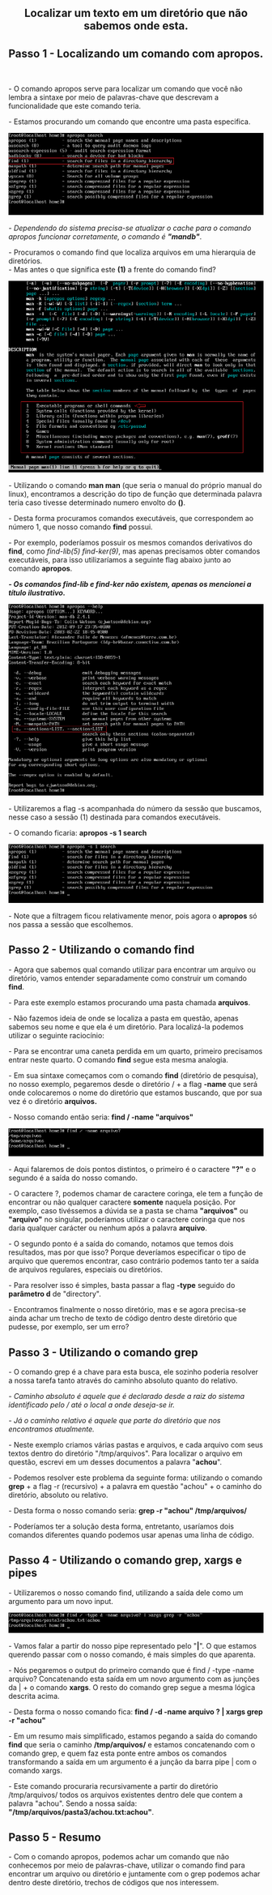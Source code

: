 <h2 p align="center" > Localizar um texto em um diretório que não sabemos onde esta. </h2></p>

## Passo 1 - Localizando um comando com apropos.
<br><p> - O comando apropos serve para localizar um comando que você não lembra a sintaxe por meio de palavras-chave que descrevam a funcionalidade que este comando teria. <br> </p>

<p> - Estamos procurando um comando que encontre uma pasta especifica.

![Passo 1](img/Passo_1.png) 

<p> <i> - Dependendo do sistema precisa-se atualizar o cache para o comando apropos funcionar corretamente, o comando é <b>"mandb"</b></i>. <p>

<p> - Procuramos o comando find que localiza arquivos em uma hierarquia de diretórios. <br>
- Mas antes o que significa este <b>(1)</b> a frente do comando find?
</p>

![Passo 3](img/Passo_3.png) 

<p> - Utilizando o comando <b>man man</b> (que seria o manual do próprio manual do linux), encontramos a descrição do tipo de função que determinada palavra teria caso tivesse determinado numero envolto do <b>()</b>.
<p> - Desta forma procuramos comandos executáveis, que correspondem ao número 1, que nosso comando <b>find</b> possui.
<p> - Por exemplo, poderíamos possuir os mesmos comandos derivativos do <b>find</b>, como <i>find-lib(5) find-ker(9)</i>, mas apenas precisamos obter comandos executáveis, para isso utilizaríamos a seguinte flag abaixo junto ao comando <b>apropos</b>.
<br>
<p><b><i> - Os comandos find-lib e find-ker não existem, apenas os mencionei a título ilustrativo.</b></i></p>

![Passo 2](img/Passo_2.png) 
<p> - Utilizaremos a flag -s acompanhada do número da sessão que buscamos, nesse caso a sessão (1) destinada para comandos executáveis.</p>
<p> - O comando ficaria: <b>apropos -s 1 search</b>

![Passo 4](img/Passo_4.png) 
<p> - Note que a filtragem ficou relativamente menor, pois agora o <b>apropos</b> só nos passa a sessão que escolhemos. </p>

## Passo 2 - Utilizando o comando <b>find</b> <br>

<p> - Agora que sabemos qual comando utilizar para encontrar um arquivo ou diretório, vamos entender separadamente como construir um comando <b>find</b>.

<p> - Para este exemplo estamos procurando uma pasta chamada <b>arquivos</b>.

<p> - Não fazemos ideia de onde se localiza a pasta em questão, apenas sabemos seu nome e que ela é um diretório. Para localizá-la podemos utilizar o seguinte raciocínio: </p>
<p> - Para se encontrar uma caneta perdida em um quarto, primeiro precisamos entrar neste quarto. O comando <b>find</b> segue esta mesma analogia. </p>
<p> - Em sua sintaxe começamos com o comando <b>find</b> (diretório de pesquisa), no nosso exemplo, pegaremos desde o diretório / + a flag <b>-name</b> que será onde colocaremos o nome do diretório que estamos buscando, que por sua vez é o diretório <b>arquivos.</b></p>
<p> - Nosso comando então seria: <b>find / -name "arquivos"</b></p>

![Passo 5](img/Passo_5.png) 

<p> - Aqui falaremos de dois pontos distintos, o primeiro é o caractere <b>"?"</b> e o segundo é a saída do nosso comando. </p>

<p> - O caractere </b>?</b>, podemos chamar de caractere coringa, ele tem a função de encontrar ou não qualquer caractere <b>somente</b> naquela posição. Por exemplo, caso tivéssemos a dúvida se a pasta se chama <b>"arquivos"</b> ou <b>"arquivo"</b> no singular, poderíamos utilizar o caractere coringa que nos daria qualquer carácter ou nenhum após a palavra <b>arquivo</b>. </p>

<p> - O segundo ponto é a saída do comando, notamos que temos dois resultados, mas por que isso? Porque deveríamos especificar o tipo de arquivo que queremos encontrar, caso contrário podemos tanto ter a saída de arquivos regulares, especiais ou diretórios. </p>

<p> - Para resolver isso é simples, basta passar a flag <b>-type</b> seguido do <b>parâmetro d</b> de "directory". </p>

<p> - Encontramos finalmente o nosso diretório, mas e se agora precisa-se ainda achar um trecho de texto de código dentro deste diretório que pudesse, por exemplo, ser um erro? </p>

## Passo 3 - Utilizando o comando <b>grep</b> <br>

<p> - O comando grep é a chave para esta busca, ele sozinho poderia resolver a nossa tarefa tanto através do caminho absoluto quanto do relativo. </p>

<p> <i> - Caminho absoluto é aquele que é declarado desde a raiz do sistema identificado pelo / até o local a onde deseja-se ir. </i> </p>
<p> <i> - Já o caminho relativo é aquele que parte do diretório que nos encontramos atualmente. </i> </p>

<p> - Neste exemplo criamos várias pastas e arquivos, e cada arquivo com seus textos dentro do diretório "/tmp/arquivos". Para localizar o arquivo em questão, escrevi em um desses documentos a palavra "<b>achou</b>". </p>

<p> - Podemos resolver este problema da seguinte forma: utilizando o comando <b>grep</b> + a flag -r (recursivo) + a palavra em questão "achou" + o caminho do diretório, absoluto ou relativo. </p>

<p> - Desta forma o nosso comando seria: <b>grep -r "achou" /tmp/arquivos/</b></p>

<p> - Poderíamos ter a solução desta forma, entretanto, usaríamos dois comandos diferentes quando podemos usar apenas uma linha de código.</p>

## Passo 4 - Utilizando o comando <b>grep</b>, <b>xargs</b> e <b>pipes</b> <br>

<p> - Utilizaremos o nosso comando find, utilizando a saída dele como um argumento para um novo input. </p>

![Passo 7](img/Passo_7.png) 

<p> - Vamos falar a partir do nosso pipe representado pelo "<b>|</b>". O que estamos querendo passar com o nosso comando, é mais simples do que aparenta.</p>
<p> - Nós pegaremos o output do primeiro comando que é find / -type -name arquivo? Concatenando esta saída em um novo argumento com as junções da | + o comando <b>xargs</b>. O resto do comando grep segue a mesma lógica descrita acima. </p>

<p> - Desta forma o nosso comando fica: <b>find / -d -name arquivo ? | xargs grep -r "achou"</b> </p>

<p> - Em um resumo mais simplificado, estamos pegando a saída do comando <b>find</b> que seria o caminho <b>/tmp/arquivos/</b> e estamos concatenando com o comando grep, e quem faz esta ponte entre ambos os comandos transformando a saída em um argumento é a junção da barra pipe | com o comando xargs. </p>

<p> - Este comando procuraria recursivamente a partir do diretório /tmp/arquivos/ todos os arquivos existentes dentro dele que contem a palavra "achou". Sendo a nossa saída: <b>"/tmp/arquivos/pasta3/achou.txt:achou"</b>. </p>

## Passo 5 - Resumo <br>

<p> - Com o comando apropos, podemos achar um comando que não conhecemos por meio de palavras-chave, utilizar o comando find para encontrar um arquivo ou diretório e juntamente com o grep podemos achar dentro deste diretório, trechos de códigos que nos interessem. </p>
